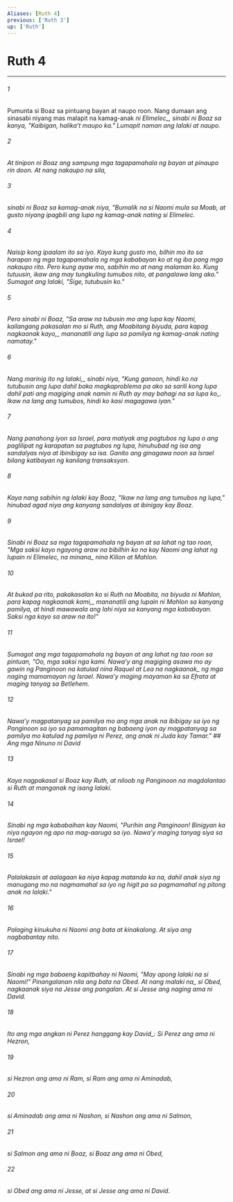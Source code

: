 ```yaml
---
Aliases: [Ruth 4]
previous: ['Ruth 3']
up: ['Ruth']
---
```

# Ruth 4

***






















###### 1 










Pumunta si Boaz sa pintuang bayan at naupo roon. Nang dumaan ang sinasabi niyang mas malapit na kamag-anak <i class="trans-change">ni Elimelec_, sinabi ni Boaz sa kanya, "Kaibigan, halikaʼt maupo ka." Lumapit naman ang lalaki at naupo. 





















###### 2 










At tinipon ni Boaz ang sampung mga tagapamahala ng bayan at pinaupo rin doon. At nang nakaupo na sila, 





















###### 3 










sinabi ni Boaz sa kamag-anak niya, "Bumalik na si Naomi mula sa Moab, at gusto niyang ipagbili ang lupa ng kamag-anak nating si Elimelec. 





















###### 4 










Naisip kong ipaalam ito sa iyo. Kaya kung gusto mo, bilhin mo ito sa harapan ng mga tagapamahala ng mga kababayan ko at ng iba pang mga nakaupo rito. Pero kung ayaw mo, sabihin mo at nang malaman ko. Kung tutuusin, ikaw ang may tungkuling tumubos nito, at pangalawa lang ako." Sumagot ang lalaki, "Sige, tutubusin ko." 





















###### 5 










Pero sinabi ni Boaz, "Sa araw na tubusin mo ang lupa kay Naomi, kailangang pakasalan mo si Ruth, ang Moabitang biyuda, para <i class="trans-change">kapag nagkaanak kayo,_ mananatili ang lupa sa pamilya ng kamag-anak nating namatay." 





















###### 6 










<i class="trans-change">Nang marinig ito ng lalaki,_ sinabi niya, "Kung ganoon, hindi ko na tutubusin ang lupa dahil baka magkaproblema pa ako sa sarili kong lupa <i class="trans-change">dahil pati ang magiging anak namin ni Ruth ay may bahagi na sa lupa ko_. Ikaw na lang ang tumubos, hindi ko kasi magagawa iyan." 





















###### 7 










Nang panahong iyon sa Israel, para matiyak ang pagtubos ng lupa o ang paglilipat ng karapatan sa pagtubos ng lupa, hinuhubad ng isa ang sandalyas niya at ibinibigay sa isa. Ganito ang ginagawa noon sa Israel bilang katibayan ng kanilang transaksyon. 





















###### 8 










Kaya nang sabihin ng lalaki kay Boaz, "Ikaw na lang ang tumubos ng lupa," hinubad agad niya ang kanyang sandalyas at ibinigay kay Boaz. 





















###### 9 










Sinabi ni Boaz sa mga tagapamahala ng bayan at sa lahat ng tao roon, "Mga saksi kayo ngayong araw na bibilhin ko na kay Naomi ang lahat ng lupain ni Elimelec, <i class="trans-change">na minana_ nina Kilion at Mahlon. 





















###### 10 










At bukod pa rito, pakakasalan ko si Ruth na Moabita, na biyuda ni Mahlon, para <i class="trans-change">kapag nagkaanak kami,_ mananatili ang lupain ni Mahlon sa kanyang pamilya, at hindi mawawala ang lahi niya sa kanyang mga kababayan. Saksi nga kayo sa araw na ito!" 





















###### 11 










Sumagot ang mga tagapamahala ng bayan at ang lahat ng tao roon sa pintuan, "Oo, mga saksi nga kami. Nawaʼy ang magiging asawa mo ay gawin ng Panginoon na katulad nina Raquel at Lea <i class="trans-change">na nagkaanak_ ng mga naging mamamayan ng Israel. Nawaʼy maging mayaman ka sa Efrata at maging tanyag sa Betlehem. 





















###### 12 










Nawaʼy magpatanyag sa pamilya mo ang mga anak na ibibigay sa iyo ng Panginoon sa iyo sa pamamagitan ng babaeng iyon ay magpatanyag sa pamilya mo katulad ng pamilya ni Perez, ang anak ni Juda kay Tamar." ## Ang mga Ninuno ni David 





















###### 13 










Kaya nagpakasal si Boaz kay Ruth, at niloob ng Panginoon na magdalantao si Ruth at manganak ng isang lalaki. 





















###### 14 










Sinabi ng mga kababaihan kay Naomi, "Purihin ang Panginoon! Binigyan ka niya ngayon ng apo na mag-aaruga sa iyo. Nawaʼy maging tanyag siya sa Israel! 





















###### 15 










Palalakasin at aalagaan ka niya kapag matanda ka na, dahil anak siya ng manugang mo na nagmamahal sa iyo ng higit pa sa pagmamahal ng pitong anak na lalaki." 





















###### 16 










Palaging kinukuha ni Naomi ang bata at kinakalong. At siya ang nagbabantay nito. 





















###### 17 










Sinabi ng mga babaeng kapitbahay ni Naomi, "May apong lalaki na si Naomi!" Pinangalanan nila ang bata na Obed. <i class="trans-change">At nang malaki na_ si Obed, nagkaanak siya na Jesse ang pangalan. At si Jesse ang naging ama ni David. 





















###### 18 










Ito ang mga angkan ni Perez <i class="trans-change">hanggang kay David_: Si Perez ang ama ni Hezron, 





















###### 19 










si Hezron ang ama ni Ram, si Ram ang ama ni Aminadab, 





















###### 20 










si Aminadab ang ama ni Nashon, si Nashon ang ama ni Salmon, 





















###### 21 










si Salmon ang ama ni Boaz, si Boaz ang ama ni Obed, 





















###### 22 










si Obed ang ama ni Jesse, at si Jesse ang ama ni David.
